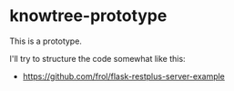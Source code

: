 knowtree-prototype
==================

This is a prototype.

I'll try to structure the code somewhat like this:
 - https://github.com/frol/flask-restplus-server-example

